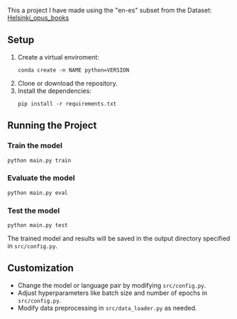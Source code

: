 This a project I have made using the "en-es" subset from the Dataset: [Helsinki_opus_books](https://huggingface.co/datasets/Helsinki-NLP/opus_books)


## Setup

1. Create a virtual enviroment:
    ```
    conda create -n NAME python=VERSION
    ```  
2. Clone or download the repository.
3. Install the dependencies:
    ```
    pip install -r requirements.txt
    ```

## Running the Project

### Train the model
`python main.py train`

### Evaluate the model
`python main.py eval`

### Test the model
`python main.py test`

The trained model and results will be saved in the output directory specified in `src/config.py`.

## Customization

- Change the model or language pair by modifying `src/config.py`.
- Adjust hyperparameters like batch size and number of epochs in `src/config.py`.
- Modify data preprocessing in `src/data_loader.py` as needed.
